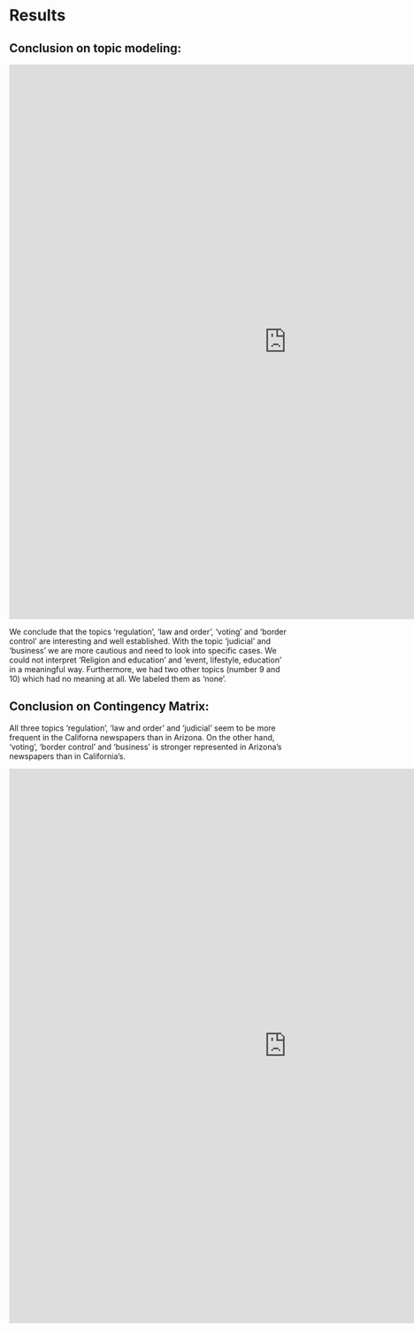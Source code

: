 # Results

## Conclusion on topic modeling:



<iframe src="https://documents.cortext.net/fffe/fffe099e8698415cab40fe230f8115fc/74482/vislda.html#topic=0&lambda=0.4&term=" frameborder="0" style="overflow:hidden;border:1px solid #DDDDDD;" width="1000" height="1000" allowfullscreen></iframe>

We conclude that the topics ‘regulation’, ‘law and order’, ‘voting’ and ‘border control’ are interesting and well established. With the topic ‘judicial’ and ‘business’ we are more cautious and need to look into specific cases. We could not interpret ‘Religion and education’ and ‘event, lifestyle, education’ in a meaningful way. Furthermore, we had two other topics (number 9 and 10) which had no meaning at all. We labeled them as ‘none’.


## Conclusion on Contingency Matrix:



All three topics ‘regulation’, ‘law and order’ and ‘judicial’ seem to be more frequent in the Californa newspapers than in Arizona. On the other hand, ‘voting’, ‘border control’ and ‘business’ is stronger represented in Arizona’s newspapers than in California’s.

<iframe src="https://documents.cortext.net/b8e2/b8e2acb9d23ef73e3a4e229fc48cc46a/74616/contingency_matrix-arizona-and-california-logFalse-Headline_custom_Region2-projection_cluster_LDA_Text_10-y-60_48-reordered-nFchi2.pdf" frameborder="0" style="overflow:hidden;border:1px solid #DDDDDD;" width="1000" height="1000" allowfullscreen></iframe> 

